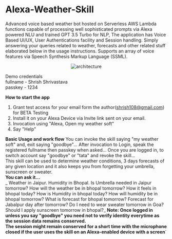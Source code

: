 # Alexa-Weather-Skill
Advanced voice based weather bot hosted on Serverless AWS Lambda functions capable of processing well sophisticated prompts via Alexa powered NLU and trained GPT  3.5 Turbo for NLP, The application has Voice Based UI/UX, User Authentications facility and Session handling. Simply answering your queries related to weather, forecasts and other related stuff elaborated below in the usage instructions. Supports an array of voice features via Speech Synthesis Markup Language (SSML).

<p align="center"><img src="https://res.cloudinary.com/djjbjnrgl/image/upload/v1701933352/my_weather_soft.drawio_jtcehf.svg" alt="architecture"></p>

Demo credentials<br>
fullname - Shrish Shrivastava<br>
passkey - 1234<br>

**How to start the app**
1. Grant test access for your email form the author(shrish108@gmail.com) for BETA Testing
2. Install it on your Alexa Device via Invite link sent on your email.
3. Invocation using "Alexa, Open my weather soft"
4. Say "Help"

**Basic Usage and work flow**
  You can invoke the skill saying "my weather soft" and, exit saying "goodbye"... After invocation to Login, speak the registered fullname then passkey when asked... Once you are logged in, to switch account say "goodbye" or "tata" and revoke the skill... <br>
  This skill can be used to determine weather conditions, 3 days forecasts of any given location and it also keeps you from forgetting your umbrella, sunscreen or sweater.  <br>
    **You can ask it...** <Br>
   _ Weather in Jaipur.
    Humidity in Bhopal.
    Is Umbrella needed in Jaipur tomorrow?
    How will the weather be in bhopal tomorrow?
    How it feels in bhopal today?
    How is Humidity in bhopal today?
    How will humidity be in bhopal tomorrow?
    What is forecast for bhopal tomorrow?
    Forecast for Jabalpur day after tomorrow?
    Do I need to wear sweater tomorrow in Goa?
    Should I apply sunscreen tomorrow in bhopal?_
  **Note: Once logged in unless you say "goodbye" you need not to verify identity everytime as the session data remains conserved.<br>
The session might remain conserved for a short time with the microphone closed if the user uses the skill on an Alexa-enabled device with a screen**`



